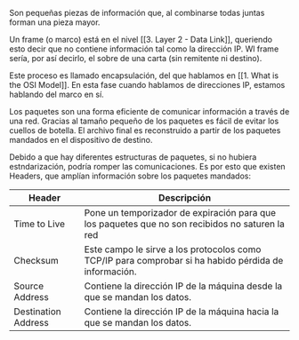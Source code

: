 Son pequeñas piezas de información que, al combinarse todas juntas forman una pieza mayor.

Un frame (o marco) está en el nivel [[3. Layer 2 - Data Link]], queriendo esto decir que no contiene información tal como la dirección IP. Wl frame sería, por así decirlo, el sobre de una carta (sin remitente ni destino).

Este proceso es llamado encapsulación, del que hablamos en [[1. What is the OSI Model]]. En esta fase cuando hablamos de direcciones IP, estamos hablando del marco en sí. 

Los paquetes son una forma eficiente de comunicar información a través de una red. Gracias al tamaño pequeño de los paquetes es fácil de evitar los cuellos de botella. El archivo final es reconstruido a partir de los paquetes mandados en el dispositivo de destino.

Debido a que hay diferentes estructuras de paquetes, si no hubiera estndarización, podría romper las comunicaciones. Es por esto que existen Headers, que amplían información sobre los paquetes mandados:

| **Header**          | **Descripción**                                                                                      |
| ------------------- | ---------------------------------------------------------------------------------------------------- |
| Time to Live        | Pone un temporizador de expiración para que los paquetes que no son recibidos no saturen la red      |
| Checksum            | Este campo le sirve a los protocolos como TCP/IP para comprobar si ha habido pérdida de información. |
| Source Address      | Contiene la dirección IP de la máquina desde la que se mandan los datos.                             |
| Destination Address | Contiene la dirección IP de la máquina hacia la que se mandan los datos.                             |
